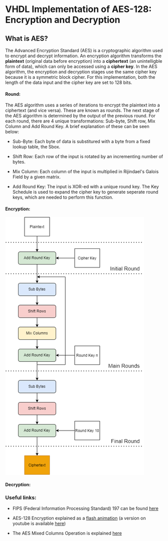 # VHDL Implementation of AES-128: Encryption and Decryption

## What is AES?

The Advanced Encryption Standard (AES) is a cryptographic algorithm used to encrypt and decrypt information. An encryption algorithm transforms the **plaintext** (original data before encryption) into a **ciphertext** (an unintelligble form of data), which can only be accessed using a **cipher key**. In the AES algorithm, the encryption and decryption stages use the same cipher key because it is a symmetric block cipher. For this implementation, both the length of the data input and the cipher key are set to 128 bits.

#### Round:

The AES algorithm uses a series of iterations to encrypt the plaintext into a ciphertext (and vice versa). These are known as rounds. The next stage of the AES algorithm is determined by the output of the previous round. For each round, there are 4 unique transformations: Sub-byte, Shift row, Mix Column and Add Round Key. A brief explanation of these can be seen below:

- Sub-Byte: Each byte of data is substitured with a byte from a fixed lookup table, the Sbox.

- Shift Row: Each row of the input is rotated by an incrementing number of bytes.

- Mix Column: Each column of the input is multiplied in Rijindael's Galois Field by a given matrix.

- Add Round Key: The input is XOR-ed with a unique round key. The Key Schedule is used to expand the cipher key to generate seperate round keys, which are needed to perform this function.

#### Encryption:

![Encryption Block Diagram:](docs/diagrams/encryption.png)

#### Decryption:



### Useful links:

- FIPS (Federal Information Processing Standard) 197 can be found [here](https://nvlpubs.nist.gov/nistpubs/FIPS/NIST.FIPS.197.pdf)

- AES-128 Encryption explained as a [flash animation](https://formaestudio.com/rijndaelinspector/archivos/Rijndael_Animation_v4_eng-html5.html) (a version on youtube is available [here](https://www.youtube.com/watch?v=gP4PqVGudtg&t=48s))

- The AES Mixed Columns Operation is explained [here](https://www.angelfire.com/biz7/atleast/mix_columns.pdf)